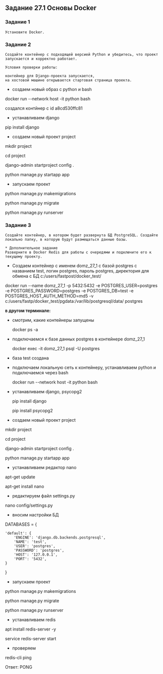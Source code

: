## Задание 27.1 Основы Docker
### Задание 1
    Установите Docker.

### Задание 2
    Создайте контейнер с подходящей версией Python и убедитесь, что проект запускается и корректно работает.

    Условия проверки работы:

    контейнер для Django-проекта запускается,
    на хостовой машине открывается стартовая страница проекта.
-   создаем новый образ с python и bash

docker run --network host -it python bash

создался контйнер с id a8cd530ffc81

-   устанавливаем django

pip install django
-   создаем новый проект project

mkdir project

cd project

django-admin startproject config .

python manage.py startapp app

- запускаем проект

python manage.py makemigrations

python manage.py migrate

python manage.py runserver


### Задание 3
    Создайте контейнер, в котором будет развернута БД PostgreSQL. Создайте локально папку, в которую будут размещаться данные базы.

    * Дополнительное задание
    Разверните в Docker Redis для работы с очередями и подключите его к текущему проекту.

-   Создаем контейнер с именем domz_27_1 с базой postgres с названием test, логин postgres, пароль postgres, директория для обмена с БД c:/users/fastpost/docker_test/

docker run --name domz_27_1 -p 5432:5432 -e POSTGRES_USER=postgres -e POSTGRES_PASSWORD=postgres -e POSTGRES_DB=test  -e POSTGRES_HOST_AUTH_METHOD=md5 -v c:/users/fastp/docker_test/pgdata:/var/lib/postgresql/data/ postgres


__в другом терминале:__

-   смотрим, какие контейнеры запущены

    docker ps -a

-   подключаемся к базе данных postgres в контейнере  domz_27_1

    docker exec -it domz_27_1 psql -U postgres

-   база test создана
-   подключаем локальную сеть к контейнеру, устанавливаем python и подключаемся через bash

    docker run --network host -it python bash

-   устанавливаем django, psycopg2

    pip install django

    pip install psycopg2

-   создаем новый проект project

mkdir project

cd project

django-admin startproject config .

python manage.py startapp app

-   устанавливаем редактор nano

apt-get update

apt-get install nano

-   редактируем файл settings.py

nano config/settings.py

-   вносим настройки БД

DATABASES = {

    'default': {
        'ENGINE': 'django.db.backends.postgresql',
        'NAME': 'test',
        'USER': 'postgres',
        'PASSWORD': 'postgres',
        'HOST': '127.0.0.1',
        'PORT': '5432',
    }
}

- запускаем проект

python manage.py makemigrations

python manage.py migrate

python manage.py runserver

-   устанавливаем redis

apt install redis-server -y

service redis-server start
-   проверяем

redis-cli ping

Ответ:
PONG
